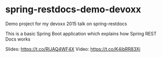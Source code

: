 # spring-restdocs-demo-devoxx
Demo project for my devoxx 2015 talk on spring-restdocs

This is a basic Spring Boot application which explains how Spring REST Docs works

Slides: https://t.co/RlJAQ4WF4X
Video: https://t.co/K4ibRR83Xj
